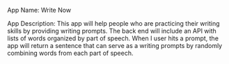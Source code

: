 App Name: Write Now

App Description: This app will help people who are practicing their writing skills by providing writing prompts. The back end will include an API with lists of words organized by part of speech. When I user hits a prompt, the app will return a sentence that can serve as a writing prompts by randomly combining words from each part of speech.

